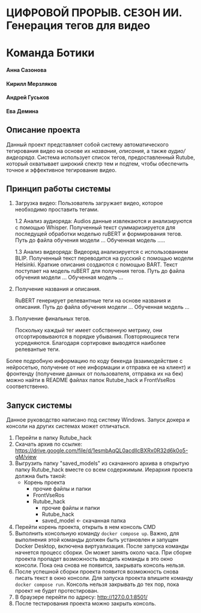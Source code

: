 # ЦИФРОВОЙ ПРОРЫВ. СЕЗОН ИИ. Генерация тегов для видео
# Команда Ботики
#### Анна Сазонова
#### Кирилл Мерзляков
#### Андрей Гуськов
#### Ева Демина
## Описание проекта
Данный проект представляет собой систему автоматического тегирования видео на основе их _названия_, _описания_, а также _аудио/видеоряда_. Система использует список тегов, предоставленный Rutube, который охватывает широкий спектр тем и подтем, чтобы обеспечить точное и эффективное тегирование видео.
## Принцип работы системы

1. Загрузка видео: Пользователь загружает видео, которое необходимо проставить тегами.

    1.2 Анализ аудиоряда:
Audios данные извлекаются и анализируются с помощью Whisper.
Полученный текст суммаризируется для последущей обработки моделью ruBERT и формирования тегов. Путь до файла обучения модели ... Обученная модель .....

    1.3 Анализ видеоряда:
Видеоряд анализируется с использованием BLIP. Полученный текст переводится на русский с помощью модели Helsinki.
Краткие описания создаются с помощью BART. Текст поступает на модель ruBERT для получения тегов. Путь до файла обучения модели ... Обученная модель ...
2. Получение названия и описания.

   RuBERT генерирует релевантные теги на основе названия и описания. Путь до файла обучения модели ... Обученная модель ...
3. Получение финальных тегов.

   Поскольку каждый тег имеет собственную метрику, они отсортировываются в порядке убывания. Повторяющиеся теги усредняются. Благодаря сортировке выводятся наиболее релевантые теги.


Более подробную информацию по коду бекенда (взаимодействие с нейросетью, получение от нее информации и отправка ее на клиент) и фронтенду (получение данных от пользователя, отправка их на бек) можно найти в README файлах папок Rutube_hack и FrontVseRos соответственно.

## Запуск системы
Данное руководство написано под систему Windows. Запуск докера и консоли на других системах может отличаться.

1. Перейти в папку Rutube_hack
2. Скачать архив по ссылке: https://drive.google.com/file/d/1esmbAqQL0acdllcBXRx0R32d6k0o5-gM/view
3. Выгрузить папку "saved_models" из скачанного архива в открытую папку Rutube_hack вместе со всем содержимым. Иерархия проекта должна быть такой:
   - Корень проекта
       - прочие файлы и папки
       - FrontVseRos
       - Rutube_hack
           - прочие файлы и папки
           - Rutube_hack
           - saved_model  <- скачанная папка
4. Перейти корень проекта, открыть в нем консоль CMD
5. Выполнить консольную команду ```docker compose up```. Важно, для выполнения этой команды должен быть установлен и запущен Docker Desktop, включена виртуализация. После запуска команды начнется процесс сборки. Он может занять около часа. При сборке проекта пропадет возможность вводить команды в это окно консоли. Пока она снова не появится, закрывать консоль нельзя.
6. После успешной сборки проекта появится возможность снова писать текст в окно консоли. Для запуска проекта впишите команду ```docker compose run```. Консоль нельзя закрывать до тех пор, пока проект не будет протестирован.
7. В браузере перейти по адресу: http://127.0.0.1:8501/
8. После тестирования проекта можно закрыть консоль.
